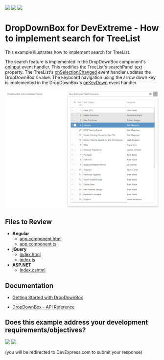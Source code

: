 <!-- default badges list -->
[![](https://img.shields.io/badge/Open_in_DevExpress_Support_Center-FF7200?style=flat-square&logo=DevExpress&logoColor=white)](https://supportcenter.devexpress.com/ticket/details/T1011746)
[![](https://img.shields.io/badge/📖_How_to_use_DevExpress_Examples-e9f6fc?style=flat-square)](https://docs.devexpress.com/GeneralInformation/403183)
[![](https://img.shields.io/badge/💬_Leave_Feedback-feecdd?style=flat-square)](#does-this-example-address-your-development-requirementsobjectives)
<!-- default badges end -->

# DropDownBox for DevExtreme - How to implement search for TreeList

This example illustrates how to implement search for TreeList.

The search feature is implemented in the DropDownBox component's [onInput](https://js.devexpress.com/Documentation/ApiReference/UI_Components/dxDropDownBox/Configuration/#onInput) event handler. This modifies the TreeList's searchPanel [text](https://js.devexpress.com/Documentation/ApiReference/UI_Components/dxTreeList/Configuration/searchPanel/#text) property. The TreeList's [onSelectionChanged](https://js.devexpress.com/Documentation/ApiReference/UI_Components/dxTreeList/Configuration/#onSelectionChanged) event handler updates the DropDownBox's value. The keyboard navigation using the arrow down key is implemented in the DropDownBox's [onKeyDown](https://js.devexpress.com/Documentation/ApiReference/UI_Components/dxDropDownBox/Configuration/#onKeyDown) event handler.

<div align="center"><img alt="DropDownBox for DevExtreme - How to implement search for TreeList" src="dx-dropdownbox-implement-search-for-treelist.png" /></div>

## Files to Review

- **Angular**
    - [app.component.html](Angular/src/app/app.component.html)
    - [app.component.ts](Angular/src/app/app.component.ts)
- **jQuery**
    - [index.html](jQuery/src/index.html)
    - [index.js](jQuery/src/index.js)
- **ASP.NET**    
    - [Index.cshtml](ASP.NET/Views/Home/Index.cshtml)

## Documentation

- [Getting Started with DropDownBox](https://js.devexpress.com/Documentation/Guide/UI_Components/DropDownBox/Getting_Started_with_DropDownBox/)

- [DropDownBox - API Reference](https://js.devexpress.com/Documentation/ApiReference/UI_Components/dxDropDownBox/)
<!-- feedback -->
## Does this example address your development requirements/objectives?

[<img src="https://www.devexpress.com/support/examples/i/yes-button.svg"/>](https://www.devexpress.com/support/examples/survey.xml?utm_source=github&utm_campaign=devextreme-dropdownbox-implement-search-for-treelist&~~~was_helpful=yes) [<img src="https://www.devexpress.com/support/examples/i/no-button.svg"/>](https://www.devexpress.com/support/examples/survey.xml?utm_source=github&utm_campaign=devextreme-dropdownbox-implement-search-for-treelist&~~~was_helpful=no)

(you will be redirected to DevExpress.com to submit your response)
<!-- feedback end -->
